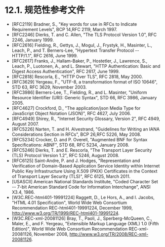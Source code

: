 12.1. 规范性参考文件
====================
- [RFC2119]
  Bradner, S., "Key words for use in RFCs to Indicate Requirement Levels", BCP 14,RFC 2119, March 1997.
- [RFC2246]
  Dierks, T. and C. Allen, "The TLS Protocol Version 1.0", RFC 2246, January 1999.
- [RFC2616]
  Fielding, R., Gettys, J., Mogul, J., Frystyk, H., Masinter, L., Leach, P., and T. Berners-Lee, "Hypertext Transfer Protocol -- HTTP/1.1", RFC 2616, June 1999.
- [RFC2617]
  Franks, J., Hallam-Baker, P., Hostetler, J., Lawrence, S., Leach, P., Luotonen, A., and L. Stewart, "HTTP Authentication: Basic and Digest Access Authentication", RFC 2617, June 1999.
- [RFC2818]
  Rescorla, E., "HTTP Over TLS", RFC 2818, May 2000.
- [RFC3629]
  Yergeau, F., "UTF-8, a transformation format of ISO 10646", STD 63, RFC 3629, November 2003.
- [RFC3986]
  Berners-Lee, T., Fielding, R., and L. Masinter, "Uniform Resource Identifier (URI): Generic Syntax", STD 66, RFC 3986, January 2005.
- [RFC4627]
  Crockford, D., "The application/json Media Type for JavaScript Object Notation (JSON)", RFC 4627, July 2006.
- [RFC4949]
  Shirey, R., "Internet Security Glossary, Version 2", RFC 4949, August 2007.
- [RFC5226]
  Narten, T. and H. Alvestrand, "Guidelines for Writing an IANA Considerations Section in RFCs", BCP 26,RFC 5226, May 2008.
- [RFC5234]
  Crocker, D. and P. Overell, "Augmented BNF for Syntax Specifications: ABNF", STD 68, RFC 5234, January 2008.
- [RFC5246]
  Dierks, T. and E. Rescorla, "The Transport Layer Security (TLS) Protocol Version 1.2", RFC 5246, August 2008.
- [RFC6125]
  Saint-Andre, P. and J. Hodges, "Representation and Verification of Domain-Based Application Service Identity within Internet Public Key Infrastructure Using X.509 (PKIX) Certificates in the Context of Transport Layer Security (TLS)", RFC 6125, March 2011.
- [USASCII]
  American National Standards Institute, "Coded Character Set -- 7-bit American Standard Code for Information Interchange", ANSI X3.4, 1986.
- [W3C.REC-html401-19991224]
  Raggett, D., Le Hors, A., and I. Jacobs, "HTML 4.01 Specification", World Wide Web Consortium Recommendation REC-html401-19991224, December 1999, <http://www.w3.org/TR/1999/REC-html401-19991224>.
- [W3C.REC-xml-20081126]
  Bray, T., Paoli, J., Sperberg-McQueen, C., Maler, E., and F. Yergeau, "Extensible Markup Language (XML) 1.0 (Fifth Edition)", World Wide Web Consortium Recommendation REC-xml-20081126, November 2008, <http://www.w3.org/TR/2008/REC-xml-20081126>.